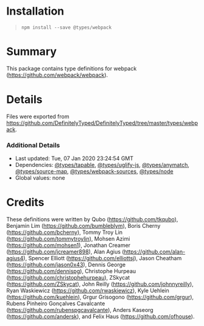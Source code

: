 # Installation
> `npm install --save @types/webpack`

# Summary
This package contains type definitions for webpack (https://github.com/webpack/webpack).

# Details
Files were exported from https://github.com/DefinitelyTyped/DefinitelyTyped/tree/master/types/webpack.

### Additional Details
 * Last updated: Tue, 07 Jan 2020 23:24:54 GMT
 * Dependencies: [@types/tapable](https://npmjs.com/package/@types/tapable), [@types/uglify-js](https://npmjs.com/package/@types/uglify-js), [@types/anymatch](https://npmjs.com/package/@types/anymatch), [@types/source-map](https://npmjs.com/package/@types/source-map), [@types/webpack-sources](https://npmjs.com/package/@types/webpack-sources), [@types/node](https://npmjs.com/package/@types/node)
 * Global values: none

# Credits
These definitions were written by Qubo (https://github.com/tkqubo), Benjamin Lim (https://github.com/bumbleblym), Boris Cherny (https://github.com/bcherny), Tommy Troy Lin (https://github.com/tommytroylin), Mohsen Azimi (https://github.com/mohsen1), Jonathan Creamer (https://github.com/jcreamer898), Alan Agius (https://github.com/alan-agius4), Spencer Elliott (https://github.com/elliottsj), Jason Cheatham (https://github.com/jason0x43), Dennis George (https://github.com/dennispg), Christophe Hurpeau (https://github.com/christophehurpeau), ZSkycat (https://github.com/ZSkycat), John Reilly (https://github.com/johnnyreilly), Ryan Waskiewicz (https://github.com/rwaskiewicz), Kyle Uehlein (https://github.com/kuehlein), Grgur Grisogono (https://github.com/grgur), Rubens Pinheiro Gonçalves Cavalcante (https://github.com/rubenspgcavalcante), Anders Kaseorg (https://github.com/andersk), and Felix Haus (https://github.com/ofhouse).
